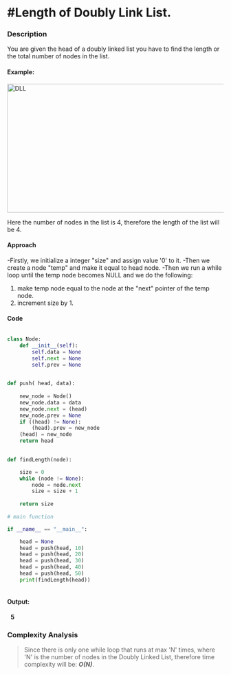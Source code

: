 # __#Length of Doubly Link List.__

### Description

You are given the head of a doubly linked list you have to find the length or the total number of nodes in the list.


#### Example:

<img src="https://github.com/rajmadhu0406/winter-of-contributing/blob/raj_DSA/DSA/3.1%20Linked%20List/13.%20Length%20of%20Doubly%20Linked%20List/DLL.jpg" alt="DLL" width="950" height="300"/>

Here the number of nodes in the list is 4, therefore the length of the list will be 4.


#### Approach

-Firstly, we initialize a integer "size" and assign value '0' to it. 
-Then we create a node "temp" and make it equal to head node.
-Then we run a while loop until the temp node becomes NULL and we do the following:

1) make temp node equal to the node at the "next" pointer of the temp node.
2) increment size by 1.


#### Code

```python

class Node:
    def __init__(self):
        self.data = None
        self.next = None
        self.prev = None
 

def push( head, data):
 
    new_node = Node()
    new_node.data = data
    new_node.next = (head)
    new_node.prev = None
    if ((head) != None):
        (head).prev = new_node
    (head) = new_node
    return head
 

def findLength(node):

    size = 0
    while (node != None):
        node = node.next
        size = size + 1
     
    return size
 
# main function

if __name__ == "__main__":

    head = None
    head = push(head, 10)
    head = push(head, 20)
    head = push(head, 30)
    head = push(head, 40)
    head = push(head, 50)
    print(findLength(head))
 
```

#### Output:
&nbsp; __5__

### Complexity Analysis

> Since there is only one while loop that runs at max 'N' times, where 'N' is the number of nodes in the Doubly Linked List, therefore time complexity will be:  ___O(N)___.





##